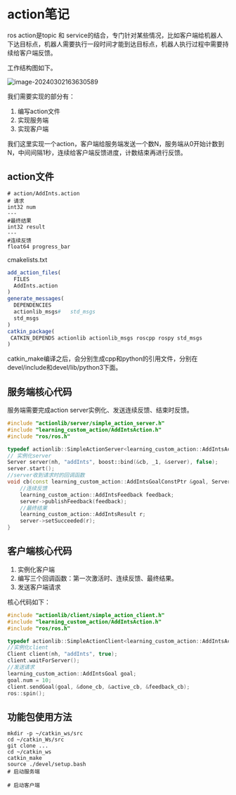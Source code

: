 # action笔记

ros action是topic 和 service的结合，专门针对某些情况，比如客户端给机器人下达目标点，机器人需要执行一段时间才能到达目标点，机器人执行过程中需要持续给客户端反馈。

工作结构图如下。

![image-20240302163630589](/home/laiubt/CL/planning/ros_review_ws/src/learnings/learning_custom_action/docs/action.png)

我们需要实现的部分有：

1. 编写action文件
2. 实现服务端
3. 实现客户端

我们这里实现一个action，客户端给服务端发送一个数N，服务端从0开始计数到N，中间间隔1秒，连续给客户端反馈进度，计数结束再进行反馈。

## action文件

```
# action/AddInts.action
# 请求
int32 num
---
#最终结果
int32 result
---
#连续反馈
float64 progress_bar
```

cmakelists.txt

```cmake
add_action_files(
  FILES
  AddInts.action
)
generate_messages(
  DEPENDENCIES
  actionlib_msgs#   std_msgs
  std_msgs
)
catkin_package(
 CATKIN_DEPENDS actionlib actionlib_msgs roscpp rospy std_msgs
)
```

catkin_make编译之后，会分别生成cpp和python的引用文件，分别在devel/include和devel/lib/python3下面。

## 服务端核心代码

服务端需要完成action server实例化、发送连续反馈、结束时反馈。

```cpp
#include "actionlib/server/simple_action_server.h"
#include "learning_custom_action/AddIntsAction.h"
#include "ros/ros.h"

typedef actionlib::SimpleActionServer<learning_custom_action::AddIntsAction> Server;
// 实例化server
Server server(nh, "addInts", boost::bind(&cb, _1, &server), false);
server.start();
//server收到请求时的回调函数
void cb(const learning_custom_action::AddIntsGoalConstPtr &goal, Server *server) {
    //连续反馈
    learning_custom_action::AddIntsFeedback feedback;
    server->publishFeedback(feedback);
    //最终结果
    learning_custom_action::AddIntsResult r;
    server->setSucceeded(r);
}
```

## 客户端核心代码

1. 实例化客户端
2. 编写三个回调函数：第一次激活时、连续反馈、最终结果。
3. 发送客户端请求

核心代码如下：

```cpp
#include "actionlib/client/simple_action_client.h"
#include "learning_custom_action/AddIntsAction.h"
#include "ros/ros.h"

typedef actionlib::SimpleActionClient<learning_custom_action::AddIntsAction> Client;
//实例化client
Client client(nh, "addInts", true);
client.waitForServer();
//发送请求
learning_custom_action::AddIntsGoal goal;
goal.num = 10;
client.sendGoal(goal, &done_cb, &active_cb, &feedback_cb);
ros::spin();
```

## 功能包使用方法

```shell
mkdir -p ~/catkin_ws/src
cd ~/catkin_Ws/src
git clone ...
cd ~/catkin_ws
catkin_make
source ./devel/setup.bash
# 启动服务端

# 启动客户端

```









